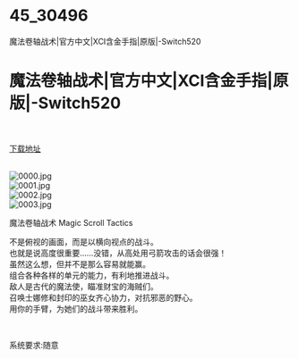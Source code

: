 # 45_30496
魔法卷轴战术|官方中文|XCI含金手指|原版|-Switch520
# 魔法卷轴战术|官方中文|XCI含金手指|原版|-Switch520
 <br/></br>
[下载地址](https://www.switch520.cc/article/30496 "下载地址")
<br/></br>

<p><img title="0000.jpg" src="https://www.switch520.cc/muke_img/2022_04_30_05c603cdf8452.jpg" alt="0000.jpg"><br>
<img title="0001.jpg" src="https://www.switch520.cc/muke_img/2022_04_30_d5d5165033fd7.jpg" alt="0001.jpg"><br>
<img title="0002.jpg" src="https://www.switch520.cc/muke_img/2022_04_30_49613b244495a.jpg" alt="0002.jpg"><br>
<img title="0003.jpg" src="https://www.switch520.cc/muke_img/2022_04_30_d308ca31bb11a.jpg" alt="0003.jpg"></p>
<p>魔法卷轴战术 Magic Scroll Tactics</p>
<p>不是俯视的画面，而是以横向视点的战斗。<br>
也就是说高度很重要……没错，从高处用弓箭攻击的话会很强！<br>
虽然这么想，但并不是那么容易就能赢。<br>
组合各种各样的单元的能力，有利地推进战斗。<br>
敌人是古代的魔法使，瞄准财宝的海贼们。<br>
召唤士娜修和封印的巫女齐心协力，对抗邪恶的野心。<br>
用你的手臂，为她们的战斗带来胜利。</p>
<p>&nbsp;</p>
<p>系统要求:随意</p>




